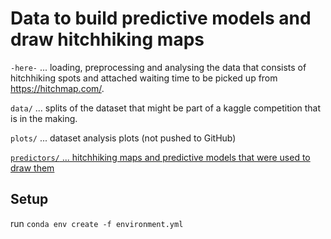 # Data to build predictive models and draw hitchhiking maps

`-here-` ... loading, preprocessing and analysing the data that consists of hitchhiking spots and attached waiting time to be picked up from https://hitchmap.com/.

`data/` ... splits of the dataset that might be part of a kaggle competition that is in the making.

`plots/` ... dataset analysis plots (not pushed to GitHub)

<ins>`predictors/` ... hitchhiking maps and predictive models that were used to draw them</ins>

## Setup

run `conda env create -f environment.yml`
